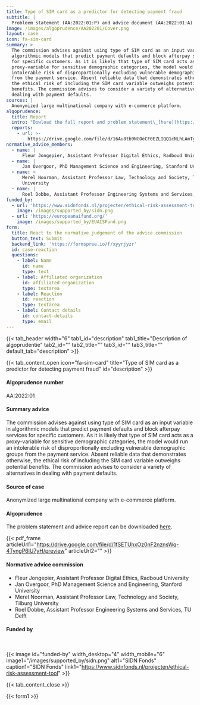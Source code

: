 ```yaml
---
title: Type of SIM card as a predictor for detecting payment fraud
subtitle: |
  Probleem statement (AA:2022:01:P) and advice document (AA:2022:01:A)
image: /images/algoprudence/AA202201/Cover.png
layout: case
icon: fa-sim-card
summary: >
  The commission advises against using type of SIM card as an input variable in
  algorithmic models that predict payment defaults and block afterpay services
  for specific customers. As it is likely that type of SIM card acts as a
  proxy-variable for sensitive demographic categories, the model would run an
  intolerable risk of disproportionally excluding vulnerable demographic groups
  from the payment service. Absent reliable data that demonstrates otherwise,
  the ethical risk of including the SIM card variable outweighs potential
  benefits. The commission advises to consider a variety of alternatives in
  dealing with payment defaults.
sources: |
  Anonymized large multinational company with e-commerce platform.
algoprudence:
  title: Report
  intro: "Dowload the full report and problem statement\_[here](https://drive.google.com/file/d/16Au8tb9NGOeCF0EZLIQQ1cNLhLAmTylL/view).\n"
  reports:
    - url: >-
        https://drive.google.com/file/d/16Au8tb9NGOeCF0EZLIQQ1cNLhLAmTylL/preview
normative_advice_members:
  - name: |
      Fleur Jongepier, Assistant Professor Digital Ethics, Radboud University
  - name: |
      Jan Overgoor, PhD Management Science and Engineering, Stanford University
  - name: >
      Merel Noorman, Assistant Professor Law, Technology and Society, Tilburg
      University
  - name: |
      Roel Dobbe, Assistant Professor Engineering Systems and Services, TU Delft
funded_by:
  - url: 'https://www.sidnfonds.nl/projecten/ethical-risk-assessment-tool'
    image: /images/supported_by/sidn.png
  - url: 'https://europeanaifund.org/'
    image: /images/supported_by/EUAISFund.png
form:
  title: React to the normative judgement of the advice commission
  button_text: Submit
  backend_link: 'https://formspree.io/f/xyyrjyzr'
  id: case-reaction
  questions:
    - label: Name
      id: name
      type: text
    - label: Affiliated organization
      id: affiliated-organization
      type: textarea
    - label: Reaction
      id: reaction
      type: textarea
    - label: Contact details
      id: contact-details
      type: email
---
```


{{< tab_header width="6" tab1_id="description" tab1_title="Description of algoprudentie" tab2_id="" tab2_title="" tab3_id="" tab3_title="" default_tab="description" >}}

{{< tab_content_open icon="fa-sim-card" title="Type of SIM card as a predictor for detecting payment fraud" id="description" >}}

#### Algoprudence number

AA:2022:01

#### Summary advice

The commission advises against using type of SIM card as an input variable in algorithmic models that predict payment defaults and block afterpay services for specific customers. As it is likely that type of SIM card acts as a proxy-variable for sensitive demographic categories, the model would run an intolerable risk of disproportionally excluding vulnerable demographic groups from the payment service. Absent reliable data that demonstrates otherwise, the ethical risk of including the SIM card variable outweighs potential benefits. The commission advises to consider a variety of alternatives in dealing with payment defaults.

#### Source of case

Anonymized large multinational company with e-commerce platform.

#### Algoprudence

The problem statement and advice report can be downloaded <a href="https://drive.google.com/file/d/1fSETUhxOz0nF2nznsWq-4TyngP6lU7yH/preview" target="_blank">here</a>.

{{< pdf_frame articleUrl1="https://drive.google.com/file/d/1fSETUhxOz0nF2nznsWq-4TyngP6lU7yH/preview" articleUrl2="" >}}

#### Normative advice commission

* Fleur Jongepier, Assistant Professor Digital Ethics, Radboud University
* Jan Overgoor, PhD Management Science and Engineering, Stanford University
* Merel Noorman, Assistant Professor Law, Technology and Society, Tilburg University
* Roel Dobbe, Assistant Professor Engineering Systems and Services, TU Delft

#### Funded by

<br>

{{< image id="funded-by" width_desktop="4" width_mobile="6" image1="/images/supported_by/sidn.png" alt1="SIDN Fonds" caption1="SIDN Fonds" link1="https://www.sidnfonds.nl/projecten/ethical-risk-assessment-tool" >}}

{{< tab_content_close >}}

{{< form1 >}}
